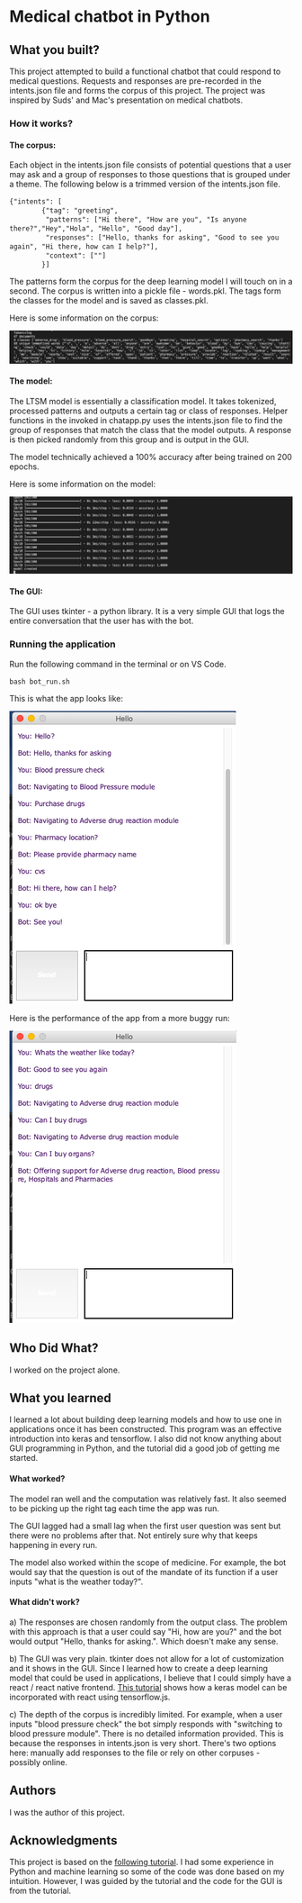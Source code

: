 # Medical chatbot in Python


## What you built? 

This project attempted to build a functional chatbot that could respond to medical questions. Requests and responses are pre-recorded in the intents.json file and forms the corpus of this project. The project was inspired by Suds' and Mac's presentation on medical chatbots.

### How it works?

#### The corpus:

Each object in the intents.json file consists of potential questions that a user may ask and a group of responses to those questions that is grouped under a theme. The following below is a trimmed version of the intents.json file. 

```
{"intents": [
        {"tag": "greeting",
         "patterns": ["Hi there", "How are you", "Is anyone there?","Hey","Hola", "Hello", "Good day"],
         "responses": ["Hello, thanks for asking", "Good to see you again", "Hi there, how can I help?"],
         "context": [""]
        }]

```
The patterns form the corpus for the deep learning model I will touch on in a second. The corpus is written into a pickle file - words.pkl. The tags form the classes for the model and is saved as classes.pkl.

Here is some information on the corpus:

![alt text][corpus]

[corpus]: docs/corpus.png

#### The model:

The LTSM model is essentially a classification model. It takes tokenized, processed patterns and outputs a certain tag or class of responses. Helper functions in the invoked in chatapp.py uses the intents.json file to find the group of responses that match the class that the model outputs. A response is then picked randomly from this group and is output in the GUI.

The model technically achieved a 100% accuracy after being trained on 200 epochs.

Here is some information on the model:

![alt text][model]

[model]: docs/model.png

#### The GUI:

The GUI uses tkinter - a python library. It is a very simple GUI that logs the entire conversation that the user has with the bot.

### Running the application

Run the following command in the terminal or on VS Code.

```
bash bot_run.sh
```
This is what the app looks like:

![alt text][app2]

[app2]: docs/app2.png

Here is the performance of the app from a more buggy run:

![alt text][app]

[app]: docs/app.png

## Who Did What?

I worked on the project alone.

## What you learned

I learned a lot about building deep learning models and how to use one in applications once it has been constructed. This program was an effective introduction into keras and tensorflow. I also did not know anything about GUI programming in Python, and the tutorial did a good job of getting me started.

#### What worked?

The model ran well and the computation was relatively fast. It also seemed to be picking up the right tag each time the app was run.

The GUI lagged had a small lag when the first user question was sent but there were no problems after that. Not entirely sure why that keeps happening in every run.

The model also worked within the scope of medicine. For example, the bot would say that the question is out of the mandate of its function if a user inputs "what is the weather today?".

#### What didn't work?

a) The responses are chosen randomly from the output class. The problem with this approach is that a user could say "Hi, how are you?" and the bot would output "Hello, thanks for asking.". Which doesn't make any sense.

b) The GUI was very plain. tkinter does not allow for a lot of customization and it shows in the GUI. Since I learned how to create a deep learning model that could be used in applications, I believe that I could simply have a react / react native frontend. [This tutorial](https://www.tensorflow.org/js/tutorials/conversion/import_keras) shows how a keras model can be incorporated with react using tensorflow.js.

c) The depth of the corpus is incredibly limited. For example, when a user inputs "blood pressure check" the bot simply responds with "switching to blood pressure module". There is no detailed information provided. This is because the responses in intents.json is very short. There's two options here: manually add responses to the file or rely on other corpuses - possibly online. 

## Authors

I was the author of this project.

## Acknowledgments

This project is based on the [following tutorial](https://data-flair.training/blogs/python-chatbot-project/).  I had some experience in Python and machine learning so some of the code was done based on my intuition. However, I was guided by the tutorial and the code for the GUI is from the tutorial.
